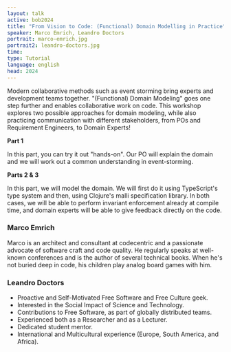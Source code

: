 ```yaml
---
layout: talk
active: bob2024
title: "From Vision to Code: (Functional) Domain Modelling in Practice"
speaker: Marco Emrich, Leandro Doctors
portrait: marco-emrich.jpg
portrait2: leandro-doctors.jpg
time:
type: Tutorial
language: english
head: 2024
---
```


Modern collaborative methods such as event storming bring experts and
development teams together. "(Functional) Domain Modeling" goes one
step further and enables collaborative work on code. This workshop
explores two possible approaches for domain modeling, while also
practicing communication with different stakeholders, from POs and
Requirement Engineers, to Domain Experts!

**Part 1**

In this part, you can try it out "hands-on". Our PO will explain the
domain and we will work out a common understanding in event-storming.

**Parts 2 & 3**

In this part, we will model the domain. We will first do it using
TypeScript's type system and then, using Clojure's malli specification
library. In both cases, we will be able to perform invariant
enforcement already at compile time, and domain experts will be able
to give feedback directly on the code.

### Marco Emrich

Marco is an architect and consultant at codecentric and a passionate
advocate of software craft and code quality. He regularly speaks at
well-known conferences and is the author of several technical books.
When he's not buried deep in code, his children play analog board
games with him.

### Leandro Doctors

- Proactive and Self-Motivated Free Software and Free Culture geek.
- Interested in the Social Impact of Science and Technology.
- Contributions to Free Software, as part of globally distributed teams.
- Experienced both as a Researcher and as a Lecturer.
- Dedicated student mentor.
- International and Multicultural experience (Europe, South America,
  and Africa).

